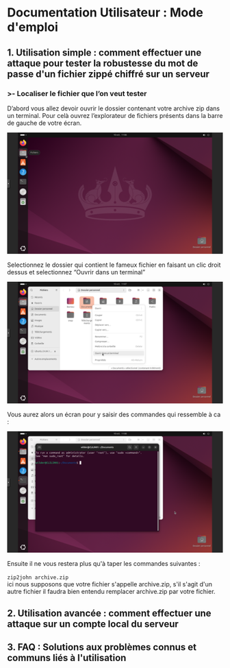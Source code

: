# Documentation Utilisateur : Mode d'emploi

## 1. Utilisation simple : comment effectuer une attaque pour tester la robustesse du mot de passe d'un fichier zippé chiffré sur un serveur  
### >- Localiser le fichier que l’on veut tester  
D’abord vous allez devoir ouvrir le dossier contenant votre archive zip dans un terminal.
Pour celà ouvrez l’explorateur de fichiers présents dans la barre de gauche de votre écran.  

<P ALIGN="center"><IMG src="https://github.com/WildCodeSchool/TSSR-BDX-0924-P1-G1/blob/main/screen1%20explorateur%20de%20fichiers.png" width=600></P>  

Selectionnez le dossier qui contient le fameux fichier en faisant un clic droit dessus et selectionnez “Ouvrir dans un terminal”  

<P ALIGN="center"><IMG src="https://github.com/WildCodeSchool/TSSR-BDX-0924-P1-G1/blob/main/screen2%20doss%20ou%20i%20y%20a%20le%20fichier.png" width=600></P>   

Vous aurez alors un écran pour y saisir des commandes qui ressemble à ca :  

<P ALIGN="center"><IMG src="https://github.com/WildCodeSchool/TSSR-BDX-0924-P1-G1/blob/main/screen3%20terminal.png" width=600></P>  

Ensuite il ne vous restera plus qu'à taper les commandes suivantes :  

```zip2john archive.zip```  
ici nous supposons que votre fichier s'appelle archive.zip, s'il s'agit d'un autre fichier il faudra bien entendu remplacer archive.zip par votre fichier.



## 2. Utilisation avancée : comment effectuer une attaque sur un compte local du serveur

## 3. FAQ : Solutions aux problèmes connus et communs liés à l'utilisation
